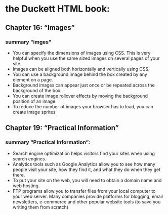 #  the Duckett HTML book:

## Chapter 16: “Images”

### summary "imges"

- You can specify the dimensions of images using CSS. 
This is very helpful when you use the same sized 
images on several pages of your site.
- Images can be aligned both horizontally and vertically 
using CSS.
- You can use a background image behind the box 
created by any element on a page. 
- Background images can appear just once or be 
repeated across the background of the box.
- You can create image rollover effects by moving the 
background position of an image.
- To reduce the number of images your browser has to 
load, you can create image sprites


## Chapter 19: “Practical Information”

### summary “Practical Information”:

- Search engine optimization helps visitors find your 
sites when using search engines.
- Analytics tools such as Google Analytics allow you to 
see how many people visit your site, how they find it, 
and what they do when they get there.
- To put your site on the web, you will need to obtain a 
domain name and web hosting.
- FTP programs allow you to transfer files from your 
local computer to your web server.
 Many companies provide platforms for blogging, email 
newsletters, e-commerce and other popular website 
tools (to save you writing them from scratch)